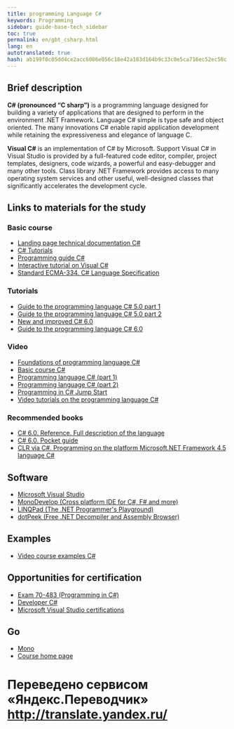 ```yaml
--- 
title: programming Language С# 
keywords: Programming 
sidebar: guide-base-tech_sidebar 
toc: true 
permalink: en/gbt_csharp.html 
lang: en 
autotranslated: true 
hash: ab199f0c05dd4ce2acc6086e056c18e42a183d164b9c33c0e5ca716ec52ec50c 
--- 
```


## Brief description 

**C# (pronounced “C sharp”)** is a programming language designed for building a variety of applications that are designed to perform in the environment .NET Framework. Language C# simple is type safe and object oriented. The many innovations C# enable rapid application development while retaining the expressiveness and elegance of language C. 

**Visual C#** is an implementation of C# by Microsoft. Support Visual C# in Visual Studio is provided by a full-featured code editor, compiler, project templates, designers, code wizards, a powerful and easy-debugger and many other tools. Class library .NET Framework provides access to many operating system services and other useful, well-designed classes that significantly accelerates the development cycle. 

## Links to materials for the study 

### Basic course 

* [Landing page technical documentation C#](https://msdn.microsoft.com/ru-ru/library/kx37x362.aspx) 
* [C# Tutorials](https://msdn.microsoft.com/en-us/library/aa288436(v=vs.71).aspx) 
* [Programming guide C#](https://msdn.microsoft.com/ru-ru/library/67ef8sbd.aspx) 
* [Interactive tutorial on Visual C#](https://msdn.microsoft.com/ru-ru/library/bb383962(v=vs.90).aspx) 
* [Standard ECMA-334. C# Language Specification](http://www.ecma-international.org/publications/standards/Ecma-334.htm) 

### Tutorials 

* [Guide to the programming language С# 5.0 part 1](https://professorweb.ru/my/csharp/charp_theory/level1/index.php) 
* [Guide to the programming language С# 5.0 part 2](https://professorweb.ru/my/csharp/charp_theory/level1/index1.php) 
* [New and improved C# 6.0](https://msdn.microsoft.com/ru-ru/magazine/dn802602.aspx) 
* [Guide to the programming language С# 6.0](http://metanit.com/sharp/tutorial/) 

### Video 

* [Foundations of programming language С#](https://mva.microsoft.com/ru/training-courses/--8590?l=lSmM2020_304984382) 
* [Basic course C#](https://www.youtube.com/watch?v=zCg1PnBoTJo&list=PLtjuvkyFrt5WjvySK8HinYjyTObam4ROY) 
* [Programming language C# (part 1)](https://mva.microsoft.com/ru/training-courses/-c-1-8669?l=MAuqZiG1_4404984382) 
* [Programming language C# (part 2)](https://mva.microsoft.com/ru/training-courses/-c-2-8877?l=ATbUZg02_6104984382) 
* [Programming in C# Jump Start](https://mva.microsoft.com/en-US/training-courses/programming-in-c-jump-start-14254?l=MqbQvzSfB_1500115888) 
* [Video tutorials on the programming language C#](https://www.youtube.com/playlist?list=PLWCoo5SF-qAMDIAqikhB2hvIytrMiR5TC) 

### Recommended books 

* [C# 6.0. Reference. Full description of the language](http://www.ozon.ru/context/detail/id/135794222/) 
* [C# 6.0. Pocket guide](http://www.ozon.ru/context/detail/id/34820810/) 
* [CLR via C#. Programming on the platform Microsoft.NET Framework 4.5 language C#](http://www.ozon.ru/context/detail/id/21236101/) 

## Software 

* [Microsoft Visual Studio](https://www.visualstudio.com/) 
* [MonoDevelop (Cross platform IDE for C#, F# and more)](http://www.monodevelop.com/) 
* [LINQPad (The .NET Programmer's Playground)](https://www.linqpad.net/) 
* [dotPeek (Free .NET Decompiler and Assembly Browser)](https://www.jetbrains.com/decompiler/) 

## Examples 

* [Video course examples C#](https://www.youtube.com/playlist?list=PLWCoo5SF-qAN-mySVH6p7X0YPvMr8U1OU) 

## Opportunities for certification 

* [Exam 70-483 (Programming in C#)](https://www.microsoft.com/ru-ru/learning/exam-70-483.aspx) 
* [Developer C#](https://geekbrains.ru/professions/microsoft_developer) 
* [Microsoft Visual Studio certifications](https://www.microsoft.com/en-us/learning/visual-studio-certification.aspx) 

## Go 

* [Mono](gbt_mono.html) 
* [Course home page](gbt_landing-page.html) 



 # Переведено сервисом «Яндекс.Переводчик» http://translate.yandex.ru/